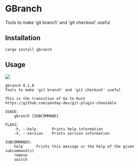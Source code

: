 # GBranch
Tools to make 'git branch' and 'git checkout' useful

## Installation
```
cargo install gbranch
```

## Usage

<a href="https://asciinema.org/a/cblnHRTOK5TShJt1Qp1K8ynt6" target="_blank"><img src="https://asciinema.org/a/cblnHRTOK5TShJt1Qp1K8ynt6.svg" /></a>

```
gbranch 0.1.0
Tools to make 'git branch' and 'git checkout' useful

This is the transition of Go to Rust
https://github.com/ponday-dev/git-plugin-choosable

USAGE:
    gbranch [SUBCOMMAND]

FLAGS:
    -h, --help       Prints help information
    -V, --version    Prints version information

SUBCOMMANDS:
    help      Prints this message or the help of the given subcommand(s)
    remove
    switch
```
